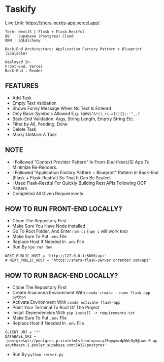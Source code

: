 # Taskify

Live Link: https://shera-nextjs-app.vercel.app/

```
Tech: NextJS | Flask + Flask-Restful
DB  : Supabase (Postgres) Cloud
ORM : SQLAlchemy

Back-End Architecture: Application Factory Pattern + Blueprint (Scalable)

Deployed In-
Front-End: Vercel
Back-End : Render
```

## FEATURES

-   Add Task
-   Empty Text Validation
-   Shows Funny Message When No Text Is Entered
-   Only Basic Symbols Allowed E.g. `!@#$%^&*()_+\-=[\]{};:'",.? `
-   Back-End Validation: Args, String Length, Emptry String Etc.
-   Filter by All, Pending, Done
-   Delete Task
-   Mark/ UnMark A Task

## NOTE

-   I Followed "Context Provider Pattern" In Front-End (NextJS) App To Minimize Re-Renders.
-   I Followed "Application Factory Pattern + Blueprint" Pattern In Back-End (Flask + Flask-Restful) So That It Can Be Scaled.
-   I Used Flask-Restful For Quickly Building Rest APIs Following OOP Pattern.
-   Completed All Given Requierments

## HOW TO RUN FRONT-END LOCALLY?

-   Clone The Repository First
-   Make Sure You Have Node Installed
-   Go To Root Folder, And Enter `npm ci` (`npm i` will work too)
-   Make Sure To Put `.env` File
-   Replace Host If Needed In `.env` File
-   Run By `npm run dev`

```
NEXT_PUBLIC_HOST = 'http://127.0.0.1:5000/api'
# NEXT_PUBLIC_HOST = 'https://shera-flask-server.onrender.com/api'
```

## HOW TO RUN BACK-END LOCALLY?

-   Clone The Repository First
-   Create Anaconda Environment With `conda create --name flask-app python`
-   Activate Environment With `conda activate flask-app`
-   Point Your Terminal To Root Of The Project
-   Install Dependencies With `pip install -r requirements.txt`
-   Make Sure To Put `.env` File
-   Replace Host If Needed In `.env` File

```
CLIENT_URI = '*'
DATABASE_URI = 'postgresql://postgres.priixfefmlsfneulxpna:yJ0aygmzdpNWiOy5@aws-0-ap-southeast-1.pooler.supabase.com:5432/postgres'
```

-   Run By `python server.py`

